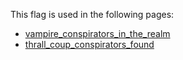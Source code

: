 This flag is used in the following pages:
 - [vampire_conspirators_in_the_realm](../events/vampire_conspirators_in_the_realm.md)
 - [thrall_coup_conspirators_found](../events/thrall_coup_conspirators_found.md)
